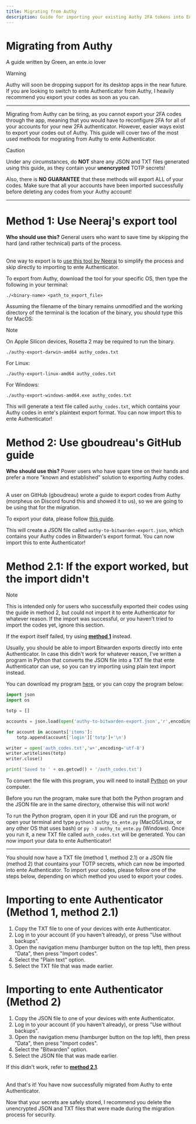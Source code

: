 ```yaml
---
title: Migrating from Authy
description: Guide for importing your existing Authy 2FA tokens into Ente Auth
---
```


# Migrating from Authy
A guide written by Green, an ente.io lover
> [!WARNING]
> Authy will soon be dropping support for its desktop apps in the near future. If you are looking to switch to ente Authenticator from Authy, I heavily recommend you export your codes as soon as you can.

---

Migrating from Authy can be tiring, as you cannot export your 2FA codes through the app, meaning that you would have to reconfigure 2FA for all of your accounts for your new 2FA authenticator. However, easier ways exist to export your codes out of Authy. This guide will cover two of the most used methods for mograting from Authy to ente Authenticator.

> [!CAUTION]
> Under any circumstances, do **NOT** share any JSON and TXT files generated using this guide, as they contain your **unencrypted** TOTP secrets!
>
> Also, there is **NO GUARANTEE** that these methods will export ALL of your codes. Make sure that all your accounts have been imported successfully before deleting any codes from your Authy account!

---

# Method 1: Use Neeraj's export tool
**Who should use this?** General users who want to save time by skipping the hard (and rather technical) parts of the process.<br><br>

One way to export is to [use this tool by Neeraj](https://github.com/ua741/authy-export/releases/tag/v0.0.4) to simplify the process and skip directly to importing to ente Authenticator.

To export from Authy, download the tool for your specific OS, then type the following in your terminal:
```
./<binary-name> <path_to_export_file>
```

Assuming the filename of the binary remains unmodified and the working directory of the terminal is the location of the binary, you should type this for MacOS:
> [!NOTE]
> On Apple Silicon devices, Rosetta 2 may be required to run the binary.
```
./authy-export-darwin-amd64 authy_codes.txt
```

For Linux:
```
./authy-export-linux-amd64 authy_codes.txt
```

For Windows:
```
./authy-export-windows-amd64.exe authy_codes.txt
```

This will generate a text file called `authy_codes.txt`, which contains your Authy codes in ente's plaintext export format. You can now import this to ente Authenticator!

# Method 2: Use gboudreau's GitHub guide
**Who should use this?** Power users who have spare time on their hands and prefer a more "known and established" solution to exporting Authy codes.<br><br>

A user on GitHub (gboudreau) wrote a guide to export codes from Authy (morpheus on Discord found this and showed it to us), so we are going to be using that for the migration.

To export your data, please follow [this guide](https://gist.github.com/gboudreau/94bb0c11a6209c82418d01a59d958c93).

This will create a JSON file called `authy-to-bitwarden-export.json`, which contains your Authy codes in Bitwarden's export format. You can now import this to ente Authenticator!

# Method 2.1: If the export worked, but the import didn't
> [!NOTE]
> This is intended only for users who successfully exported their codes using the guide in method 2, but could not import it to ente Authenticator for whatever reason. If the import was successful, or you haven't tried to import the codes yet, ignore this section.
>
> If the export itself failed, try using [**method 1**](#method-1-use-neerajs-export-tool) instead.

Usually, you should be able to import Bitwarden exports directly into ente Authenticator. In case this didn't work for whatever reason, I've written a program in Python that converts the JSON file into a TXT file that ente Authenticator can use, so you can try importing using plain text import instead.

You can download my program [here](https://github.com/gweeeen/ducky/blob/main/duckys_other_stuff/authy_to_ente.py), or you can copy the program below:
```py
import json
import os

totp = []

accounts = json.load(open('authy-to-bitwarden-export.json','r',encoding='utf-8'))

for account in accounts['items']:
    totp.append(account['login']['totp']+'\n')

writer = open('auth_codes.txt','w+',encoding='utf-8')
writer.writelines(totp)
writer.close()

print('Saved to ' + os.getcwd() + '/auth_codes.txt')
```

To convert the file with this program, you will need to install [Python](https://www.python.org/downloads/) on your computer.

Before you run the program, make sure that both the Python program and the JSON file are in the same directory, otherwise this will not work!

To run the Python program, open it in your IDE and run the program, or open your terminal and type `python3 authy_to_ente.py` (MacOS/Linux, or any other OS that uses bash) or `py -3 authy_to_ente.py` (Windows). Once you run it, a new TXT file called `auth_codes.txt` will be generated. You can now import your data to ente Authenticator!

---
You should now have a TXT file (method 1, method 2.1) or a JSON file (method 2) that countains your TOTP secrets, which can now be imported into ente Authenticator. To import your codes, please follow one of the steps below, depending on which method you used to export your codes.

# Importing to ente Authenticator (Method 1, method 2.1)
1. Copy the TXT file to one of your devices with ente Authenticator.
2. Log in to your account (if you haven't already), or press "Use without backups".
3. Open the navigation menu (hamburger button on the top left), then press "Data", then press "Import codes".
4. Select the "Plain text" option.
5. Select the TXT file that was made earlier.

# Importing to ente Authenticator (Method 2)
1. Copy the JSON file to one of your devices with ente Authenticator.
2. Log in to your account (if you haven't already), or press "Use without backups".
3. Open the navigation menu (hamburger button on the top left), then press "Data", then press "Import codes".
4. Select the "Bitwarden" option.
5. Select the JSON file that was made earlier.

If this didn't work, refer to [**method 2.1**](#method-21-if-the-export-worked-but-the-import-didnt).<br><br>

And that's it! You have now successfully migrated from Authy to ente Authenticator.

Now that your secrets are safely stored, I recommend you delete the unencrypted JSON and TXT files that were made during the migration process for security.
